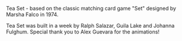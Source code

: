
Tea Set - based on the classic matching card game "Set" designed by Marsha Falco in 1974.

Tea Set was built in a week by Ralph Salazar, Guila Lake and Johanna Fulghum. Special thank you to Alex Guevara for the animations! 

